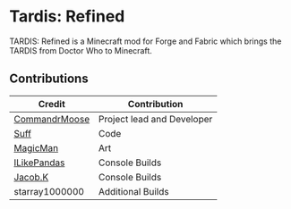 # Tardis: Refined
 TARDIS: Refined is a Minecraft mod for Forge and Fabric which brings the TARDIS from Doctor Who to Minecraft.

## Contributions
<table>
   <thead>
      <tr>
         <th>Credit</th>
         <th>Contribution</th>
      </tr>
   </thead>
   <tbody>
<tr><td><a href="https://twitter.com/CommandrMoose">CommandrMoose</a></td>
         <td>Project lead and Developer</td> </tr>
      <tr>
         <td><a href="https://twitter.com/Suff1999">Suff</a></td>
         <td>Code</td>
      </tr>
<tr><td><a href="https://twitter.com/MagicMrmann">MagicMan</a></td>
         <td>Art</td> </tr>
<tr><td><a href="https://twitter.com/ILikePandas18">ILikePandas</a></td>
         <td>Console Builds</td> </tr>
         <tr><td><a href="https://twitter.com/JacobKauffman11">Jacob.K</a></td>
         <td>Console Builds</td> </tr>
                  <tr><td>starray1000000</td>
         <td>Additional Builds</td> </tr>

   </tbody>
</table>
